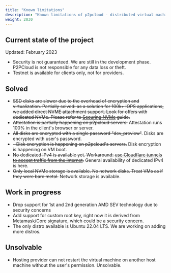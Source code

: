 ```yaml
---
title: "Known limitations"
description: "Known limitations of p2pcloud - distributed virtual machine hosting on avalanche blockchain"
weight: 2030
---
```


## Current state of the project
Updated: February 2023

- Security is not guaranteed. We are still in the development phase. P2PCloud is not responsible for any data loss or theft.
- Testnet is available for clients only, not for providers.

## Solved
- ~~SSD disks are slower due to the overhead of encryption and virtualization. Partially solved: as a solution for 100k+ IOPS applications, we added direct NVME attachment support. Look for offers with dedicated NVMe. Please refer to [Securing NVMe](/docs/get_started/nvme-setup) guide.~~ 
- ~~Attestation is partially happening on p2pcloud servers.~~ Attestation runs 100% in the client's browser or server.
- ~~All disks are encrypted with a single password "dev_preview"~~. Disks are encrypted with user's password.
- ~~- Disk encryption is happening on p2pcloud's servers.~~ Disk encryption is happening on VM boot.
- ~~No dedicated IPv4 is available yet. Workaround: [use Cloudflare tunnels to accept traffic from the internet](/docs/get_started/overcoming-nat).~~ General availability of dedicated IPv4 is here.
- ~~Only local NVMe storage is available. No network disks. Treat VMs as if they were bare metal.~~ Network storage is available.

## Work in progress
- Drop support for 1st and 2nd generation AMD SEV technology due to security concerns
- Add support for custom root key, right now it is derived from Metamask/Core signature, which could be a security concern.
- The only distro available is Ubuntu 22.04 LTS. We are working on adding more distros.

## Unsolvable
- Hosting provider can not restart the virtual machine on another host machine without the user's permission. Unsolvable.